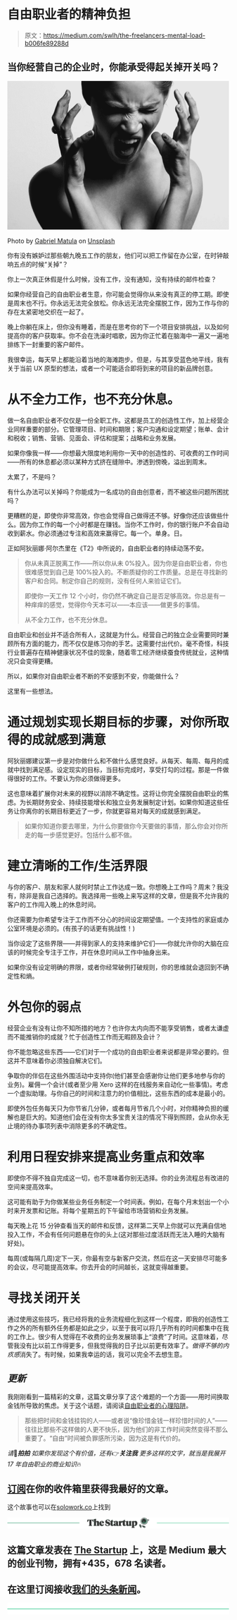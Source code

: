 # 自由职业者的精神负担

> 原文：<https://medium.com/swlh/the-freelancers-mental-load-b006fe89288d>

## 当你经营自己的企业时，你能承受得起关掉开关吗？

![](img/9ec4055189902ffbc0db1b0a16b78fb8.png)

Photo by [Gabriel Matula](https://unsplash.com/photos/VnGac-kUflg?utm_source=unsplash&utm_medium=referral&utm_content=creditCopyText) on [Unsplash](https://unsplash.com/?utm_source=unsplash&utm_medium=referral&utm_content=creditCopyText)

你有没有嫉妒过那些朝九晚五工作的朋友，他们可以把工作留在办公室，在时钟敲响五点的时候“关掉”？

你上一次真正休假是什么时候，没有工作，没有通知，没有持续的邮件检查？

如果你经营自己的自由职业者生意，你可能会觉得你从来没有真正的停工期。即使是周末也不行。你永远无法完全放松。你永远无法完全摆脱工作，因为工作与你的存在太紧密地交织在一起了。

晚上你躺在床上，但你没有睡着，而是在思考你的下一个项目安排挑战，以及如何提高你的客户获取率。你不会在洗澡时唱歌，因为你正忙着在脑海中一遍又一遍地排练下一封重要的客户邮件。

我很幸运，每天早上都能沿着当地的海滩跑步。但是，与其享受蓝色地平线，我有关于当前 UX 原型的想法，或者一个可能适合即将到来的项目的新品牌创意。

# 从不全力工作，也不充分休息。

做一名自由职业者不仅仅是一份全职工作。这都是员工的创造性工作，加上经营企业同样重要的部分。它管理项目、时间和期限；客户沟通和设定期望；账单、会计和税收；销售、营销、见面会、评估和提案；战略和业务发展。

如果你像我一样——你想最大限度地利用你一天中的创造性的、可收费的工作时间——所有的休息都必须以某种方式挤在缝隙中。渗透到傍晚，溢出到周末。

太累了，不是吗？

有什么办法可以关掉吗？你能成为一名成功的自由创意者，而不被这些问题所困扰吗？

更糟糕的是，即使你非常高效，你也会觉得自己做得还不够。好像你还应该做些什么。因为你工作的每一个小时都是在赚钱。当你不工作时，你的银行账户不会自动收到薪水。你必须通过专注和高效来赢得它。每一个。单身。日。

正如阿狄丽娜·阿尔杰里在《T2》中所说的，自由职业者的持续动荡不安。

> 你从未真正脱离工作——所以你从未 0%投入。因为你是自由职业者，你也很难感觉到自己是 100%投入的。不断质疑你的工作质量。总是在寻找新的客户和合同。制定你自己的规则，没有任何人来验证它们。
> 
> 即使你一天工作 12 个小时，你仍然不确定自己是否足够高效。你总是有一种痒痒的感觉，觉得你今天本可以——本应该——做更多的事情。
> 
> 从不全力工作，也不充分休息。

自由职业和创业并不适合所有人，这就是为什么。经营自己的独立企业需要同时兼顾所有方面的能力，而不仅仅是练习你的手艺。这需要付出代价。毫不奇怪，科技行业普遍存在精神健康状况不佳的现象，随着零工经济继续蚕食传统就业，这种情况只会变得更糟。

所以，如果你对自由职业者不断的不安感到不安，你能做什么？

这里有一些想法。

# 通过规划实现长期目标的步骤，对你所取得的成就感到满意

阿狄丽娜建议第一步是对你做什么和不做什么感觉良好。从每天、每周、每月的成就中找到满足感。设定现实的目标，当目标完成时，享受打勾的过程。那是一件做得很好的工作。不要认为你必须做得更多。

这也意味着扩展你对未来的视野以消除不确定性。这将让你完全摆脱自由职业的焦虑。为长期财务安全、持续技能增长和独立业务发展制定计划。如果你知道这些任务让你离你的长期目标更近了一步，你就更容易对每天的成就感到满足。

> 如果你知道你要去哪里，为什么你要做你今天要做的事情，那么你会对你所走的每一步感觉更好。包括什么都不做。

# 建立清晰的工作/生活界限

与你的客户、朋友和家人就何时禁止工作达成一致。你想晚上工作吗？周末？我没有，除非是我自己选择的。我选择用一些晚上来写这样的文章，但是我不允许我的客户的工作闯入晚上的休息时间。

你还需要为你希望专注于工作而不分心的时间设定期望值。一个支持性的家庭或办公室环境是必须的。(有孩子的话更有挑战性！)

当你设定了这些界限——并得到家人的支持来维护它们——你就允许你的大脑在应该的时候完全专注于工作，并在休息时间从工作中抽身出来。

如果你没有设定明确的界限，或者你经常破例打破规则，你的思维就会退回到不确定性和熵。

# 外包你的弱点

经营企业有没有让你不知所措的地方？也许你太内向而不能享受销售，或者太谦虚而不能推销你的成就？忙于创造性工作而无暇顾及会计？

你不能忽略这些东西——它们对于一个成功的自由职业者来说都是非常必要的。但这并不意味着你必须独自解决它们。

争取你的伴侣在这些外围活动中支持你(他们甚至会感谢你让他们更多地参与你的业务)。雇佣一个会计(或者至少用 Xero 这样的在线服务来自动化一些事情)。考虑一个虚拟助理。与你自己的时间和注意力的价值相比，这些东西的成本是最小的。

即使外包任务每天只为你节省几分钟，或者每月节省几个小时，对你精神负担的缓解也是巨大的。知道他们会在没有你太多宝贵关注的情况下得到照顾，会从你永无止境的待办事项列表中消除更多的不确定性。

# 利用日程安排来提高业务重点和效率

即使你不得不独自完成这一切，也不意味着你别无选择。你的业务流程总有改进的空间来提高效率。

这可能有助于为你做某些业务任务制定一个时间表。例如，在每个月末划出一个小时来开发票和记账。将每个星期五的下午留给市场营销和业务发展。

每天晚上花 15 分钟查看当天的邮件和反馈，这样第二天早上你就可以充满自信地投入工作，不会有任何问题悬在你的头上(这对那些过度活跃而无法入睡的大脑有好处)。

每周(或每隔几周)定下一天，你最有空与新客户交流，然后在这一天安排尽可能多的会议，尽可能提高效率。你去开会的时间越长，这就变得越重要。

# 寻找关闭开关

通过使用这些技巧，我已经将我的业务流程细化到这样一个程度，即我的创造性工作之外的所有额外任务都是如此之少，以至于我可以将几乎所有的时间都集中在我的工作上。很少有人觉得在不收费的业务发展琐事上“浪费”了时间。这意味着，尽管我没有比以前工作得更多，但我觉得我的日子比以前更有效率了。*做得不够的内疚感*消失了。有时候，如果我幸运的话，我可以完全不去想生意。

## ***更新***

我刚刚看到一篇精彩的文章，这篇文章分享了这个难题的一个方面——用时间换取金钱所导致的焦虑。关于这个话题，请阅读[自由职业者的心理陷阱](https://www.thecut.com/2019/02/why-freelancing-creates-anxiety-about-money.html)。

> 那些把时间和金钱挂钩的人——或者说“像珍惜金钱一样珍惜时间的人”——往往比那些不这样做的人更不快乐，因为他们的非工作时间突然变得不那么重要了。“自由”时间被负罪感所污染，因为这是有代价的。

*请*👏***拍拍*** *如果你发现这个有价值，还有*👉***关注我*** *更多这样的文字，就当是我展开 17 年自由职业的商业知识*🔥

## [订阅](https://solowork.co/subscribe)在你的收件箱里获得我最好的文章。

这个故事也可以在[solowork.co](https://solowork.co/story/the-freelancers-mental-load)上找到

[![](img/308a8d84fb9b2fab43d66c117fcc4bb4.png)](https://medium.com/swlh)

## 这篇文章发表在 [The Startup](https://medium.com/swlh) 上，这是 Medium 最大的创业刊物，拥有+435，678 名读者。

## 在这里订阅接收[我们的头条新闻](https://growthsupply.com/the-startup-newsletter/)。

[![](img/b0164736ea17a63403e660de5dedf91a.png)](https://medium.com/swlh)